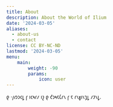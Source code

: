 ```yaml
---
title: About
description: About the World of Ilium
date: '2024-03-05'
aliases:
  - about-us
  - contact
license: CC BY-NC-ND
lastmod: '2024-03-05'
menu:
    main: 
        weight: -90
        params:
            icon: user
---
```


𐑞 ·𐑢𐑼𐑮𐑤𐑛 𐑝 𐑦𐑤𐑰𐑩𐑥 𐑦𐑟 𐑞 𐑒𐑮𐑰𐑱𐑖𐑩𐑯 𐑝 𐑱 𐑩𐑯𐑣𐑦𐑯𐑡𐑛 𐑥𐑲𐑯𐑛.